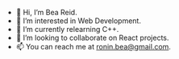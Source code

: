 - 👋 Hi, I’m Bea Reid.
- 👀 I’m interested in Web Development.
- 🌱 I’m currently relearning C++.
- 💞️ I’m looking to collaborate on React projects.
- 📫 You can reach me at ronin.bea@gmail.com.

<!---
BeaRonin/BeaRonin is a ✨ special ✨ repository because its `README.md` (this file) appears on your GitHub profile.
You can click the Preview link to take a look at your changes.
--->
